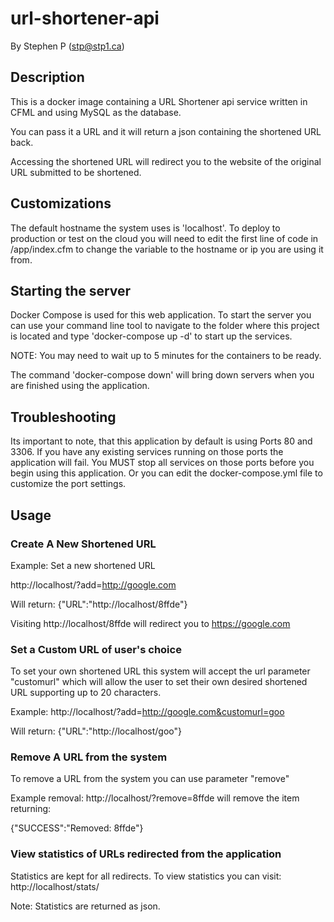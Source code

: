 # url-shortener-api 
By Stephen P (stp@stp1.ca)

## Description
This is a docker image containing a URL Shortener api service written in CFML and using MySQL as the database. 

You can pass it a URL and it will return a json containing the shortened URL back. 

Accessing the shortened URL will redirect you to the website of the original URL submitted to be shortened. 

## Customizations
The default hostname the system uses is 'localhost'. To deploy to production or test on the cloud you will need to edit the first line of code in /app/index.cfm to change the variable to the hostname or ip you are using it from.

## Starting the server
Docker Compose is used for this web application. To start the server you can use your command line tool to navigate to the folder where this project is located and type 'docker-compose up -d' to start up the services. 

NOTE: You may need to wait up to 5 minutes for the containers to be ready. 

The command  'docker-compose down' will bring down servers when you are finished using the application.

## Troubleshooting

Its important to note, that this application by default is using Ports 80 and 3306. If you have any existing services running on those ports the application will fail. You MUST stop all services on those ports before you begin using this application. Or you can edit the docker-compose.yml file to customize the port settings. 

## Usage


### Create A New Shortened URL
Example: 
Set a new shortened URL

http://localhost/?add=http://google.com

Will return:
 {"URL":"http://localhost/8ffde"} 

Visiting http://localhost/8ffde will redirect you to https://google.com

### Set a Custom URL of user's choice

To set your own shortened URL this system will accept the url parameter "customurl" which will allow the user to set their own desired shortened URL supporting up to 20 characters. 

Example: 
http://localhost/?add=http://google.com&customurl=goo 

Will return: 
{"URL":"http://localhost/goo"} 

### Remove A URL from the system
 To remove a URL from the system you can use parameter "remove"

 Example removal: 
 http://localhost/?remove=8ffde will remove the item returning: 

{"SUCCESS":"Removed: 8ffde"} 

### View statistics of URLs redirected from the application

Statistics are kept for all redirects. To view statistics you can visit: 
http://localhost/stats/

Note: Statistics are returned as json.